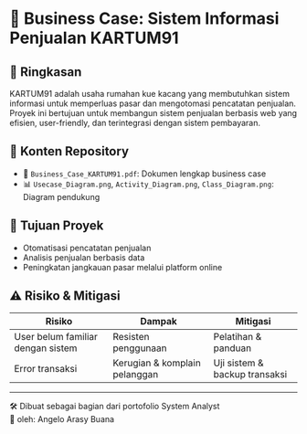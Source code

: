 # 💼 Business Case: Sistem Informasi Penjualan KARTUM91

## 📝 Ringkasan
KARTUM91 adalah usaha rumahan kue kacang yang membutuhkan sistem informasi untuk memperluas pasar dan mengotomasi pencatatan penjualan. Proyek ini bertujuan untuk membangun sistem penjualan berbasis web yang efisien, user-friendly, dan terintegrasi dengan sistem pembayaran.

## 📌 Konten Repository
- 📄 `Business_Case_KARTUM91.pdf`: Dokumen lengkap business case
- 📊 `Usecase_Diagram.png`, `Activity_Diagram.png`, `Class_Diagram.png`: Diagram pendukung

## 🎯 Tujuan Proyek
- Otomatisasi pencatatan penjualan
- Analisis penjualan berbasis data
- Peningkatan jangkauan pasar melalui platform online

## ⚠️ Risiko & Mitigasi
| Risiko                           | Dampak                        | Mitigasi                             |
|----------------------------------|--------------------------------|-------------------------------------|
| User belum familiar dengan sistem| Resisten penggunaan            | Pelatihan & panduan                 |
| Error transaksi                  | Kerugian & komplain pelanggan  | Uji sistem & backup transaksi       |

---

🛠 Dibuat sebagai bagian dari portofolio System Analyst  
📍 oleh: Angelo Arasy Buana
